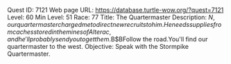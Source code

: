 Quest ID: 7121
Web page URL: https://database.turtle-wow.org/?quest=7121
Level: 60
Min Level: 51
Race: 77
Title: The Quartermaster
Description: $N, our quartermaster charged me to direct new recruits to him.He needs supplies from caches stored in the mines of Alterac, and he'll probably send you to get them.$B$BFollow the road.You'll find our quartermaster to the west.
Objective: Speak with the Stormpike Quartermaster.
